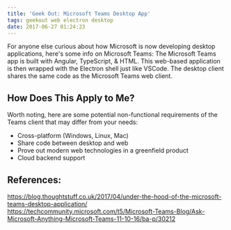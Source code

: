 ```yaml
---
title: 'Geek Out: Microsoft Teams Desktop App'
tags: geekout web electron desktop
date: 2017-06-27 01:24:23
---
```



For anyone else curious about how Microsoft is now developing desktop applications, here's some info on Microsoft Teams:
The Microsoft Teams app is built with Angular, TypeScript, & HTML. This web-based application is then wrapped with the Electron shell just like VSCode.  The desktop client shares the same code as the Microsoft Teams web client.

## How Does This Apply to Me?
Worth noting, here are some potential non-functional requirements of the Teams client that may differ from your needs:
* Cross-platform (Windows, Linux, Mac)
* Share code between desktop and web
* Prove out modern web technologies in a greenfield product
* Cloud backend support

## References:
https://blog.thoughtstuff.co.uk/2017/04/under-the-hood-of-the-microsoft-teams-desktop-application/
https://techcommunity.microsoft.com/t5/Microsoft-Teams-Blog/Ask-Microsoft-Anything-Microsoft-Teams-11-10-16/ba-p/30212

